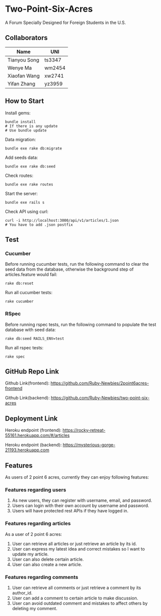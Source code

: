 # Two-Point-Six-Acres

A Forum Specially Designed for Foreign Students in the U.S.

## Collaborators

| Name         | UNI    |
| ------------ | ------ |
| Tianyou Song | ts3347 |
| Wenye Ma     | wm2454 |
| Xiaofan Wang | xw2741 |
| Yifan Zhang  | yz3959 |


## How to Start

Install gems:
```shell
bundle install  
# If there is any update
# Use bundle update
```

Data migration:
```shell
bundle exe rake db:migrate
```

Add seeds data:
```shell
bundle exe rake db:seed
```

Check routes:
```shell
bundle exe rake routes
```

Start the server:
```shell
bundle exe rails s
```

Check API using curl:
```shell
curl -i http://localhost:3000/api/v1/articles/1.json
# You have to add .json postfix
```

## Test

### Cucumber

Before running cucumber tests, run the following command to clear the seed data from the database,
otherwise the background step of articles.feature would fail:
```shell
rake db:reset
```

Run all cucumber tests:
```shell
rake cucumber
```

### RSpec

Before running rspec tests, run the following command to populate the test database with seed data:
```shell
rake db:seed RAILS_ENV=test
```

Run all rspec tests:
```shell
rake spec
```

## GitHub Repo Link
Github Link(frontend): https://github.com/Ruby-Newbies/2point6acres-frontend

Github Link(backend): https://github.com/Ruby-Newbies/two-point-six-acres

## Deployment Link
Heroku endpoint (frontend): https://rocky-retreat-55161.herokuapp.com/#/articles

Heroku endpoint (backend):  https://mysterious-gorge-21193.herokuapp.com

## Features

As users of 2 point 6 acres, currently they can enjoy following features:

### Features regarding users
1. As new users, they can register with username, email, and password.
2. Users can login with their own account by username and password.
3. Users will have protected rest APIs if they have logged in.

### Features regarding articles

As a user of 2 point 6 acres:
1. User can retrieve all articles or just retrieve an article by its id.
2. User can express my latest idea and correct mistakes so I want to update my article.
3. User can also delete certain article.
4. User can also create a new article.

### Features regarding comments

1. User can retrieve all comments or just retrieve a comment by its author_id.
2. User can add a comment to certain article to make discussion.
3. User can avoid outdated comment and mistakes to affect others by deleting my comment.


